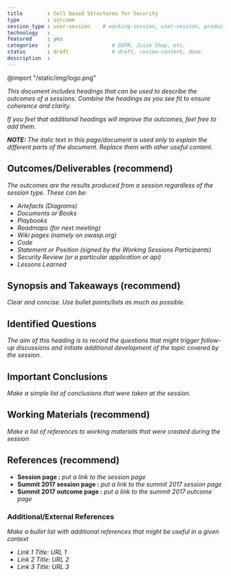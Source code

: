 ```yaml
---
title        : Cell based Structures for Security
type         : outcome
session_type : user-session    # working-session, user-session, product-sesssion
technology   :
featured     : yes
categories   :                    # GDPR, Juice Shop, etc.
status       : draft              # draft, review-content, done
description  :
---
```


@import "/static/img/logo.png"

*This document includes headings that can be used to describe the outcomes of a sessions. Combine the headings as you see fit to ensure coherence and clarity.*

*If you feel that additional headings will improve the outcomes, feel free to add them.*

***NOTE:*** *The italic text in this page/document is used only to explain the different parts of the document. Replace them with other useful content.*

## Outcomes/Deliverables (recommend)
*The outcomes are the results produced from a session regardless of the session type. These can be:*

- *Artefacts (Diagrams)*
- *Documents or Books*
- *Playbooks*
- *Roadmaps (for next meeting)*
- *Wiki pages (namely on owasp.org)*
- *Code*
- *Statement or Position (signed by the Working Sessions Participants)*
- *Security Review (or a particular application or api)*
- *Lessons Learned*

## Synopsis and Takeaways (recommend)
*Clear and concise. Use bullet points/lists as much as possible.*

## Identified Questions
*The aim of this heading is to record the questions that might trigger follow-up discussions and initiate additional development of the topic covered by the session.*

## Important Conclusions
*Make a simple list of conclusions that were taken at the session.*

## Working Materials (recommend)
*Make a list of references to working materials that were created during the session*

## References (recommend)
- **Session page :** *put a link to the session page*
- **Summit 2017 session page :** *put a link to the summit 2017 session page*
- **Summit 2017 outcome page :** *put a link to the summit 2017 outcome page*

### Additional/External References
*Make a bullet list with additional references that might be useful in a given context*

* *Link 1 Title: URL 1*
* *Link 2 Title: URL 2*
* *Link 3 Title: URL 3*
